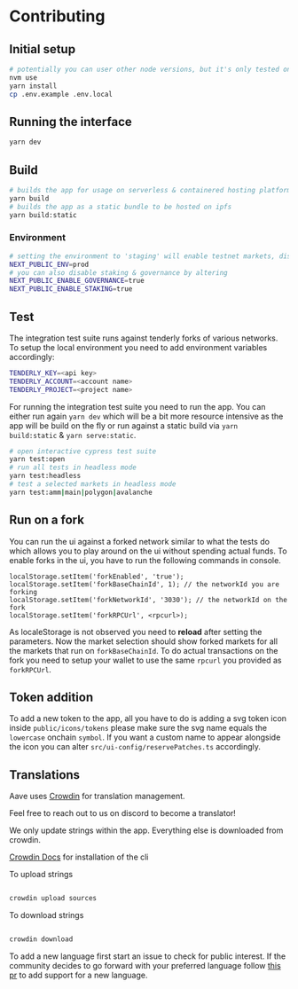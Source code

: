 # Contributing

## Initial setup

```sh
# potentially you can user other node versions, but it's only tested on what's currently listed in nvmrc
nvm use
yarn install
cp .env.example .env.local
```

## Running the interface

```sh
yarn dev
```

## Build

```sh
# builds the app for usage on serverless & containered hosting platforms like vercel
yarn build
# builds the app as a static bundle to be hosted on ipfs
yarn build:static
```

### Environment

```sh
# setting the environment to 'staging' will enable testnet markets, disabling governance, staking, and production markets
NEXT_PUBLIC_ENV=prod
# you can also disable staking & governance by altering
NEXT_PUBLIC_ENABLE_GOVERNANCE=true
NEXT_PUBLIC_ENABLE_STAKING=true
```

## Test

The integration test suite runs against tenderly forks of various networks. To setup the local environment you need to add environment variables accordingly:

```sh
TENDERLY_KEY=<api key>
TENDERLY_ACCOUNT=<account name>
TENDERLY_PROJECT=<project name>
```

For running the integration test suite you need to run the app. You can either run again `yarn dev` which will be a bit more resource intensive as the app will be build on the fly or run against a static build via `yarn build:static` & `yarn serve:static`.

```sh
# open interactive cypress test suite
yarn test:open
# run all tests in headless mode
yarn test:headless
# test a selected markets in headless mode
yarn test:amm|main|polygon|avalanche
```

## Run on a fork

You can run the ui against a forked network similar to what the tests do which allows you to play around on the ui without spending actual funds.
To enable forks in the ui, you have to run the following commands in console.

```
localStorage.setItem('forkEnabled', 'true');
localStorage.setItem('forkBaseChainId', 1); // the networkId you are forking
localStorage.setItem('forkNetworkId', '3030'); // the networkId on the fork
localStorage.setItem('forkRPCUrl', <rpcurl>);
```

As localeStorage is not observed you need to **reload** after setting the parameters.
Now the market selection should show forked markets for all the markets that run on `forkBaseChainId`.
To do actual transactions on the fork you need to setup your wallet to use the same `rpcurl` you provided as `forkRPCUrl`.

## Token addition

To add a new token to the app, all you have to do is adding a svg token icon inside `public/icons/tokens` please make sure the svg name equals the `lowercase` onchain `symbol`.
If you want a custom name to appear alongside the icon you can alter `src/ui-config/reservePatches.ts` accordingly.

## Translations

Aave uses [Crowdin](https://crowdin.com/project/aave-interface) for translation management.

Feel free to reach out to us on discord to become a translator!

We only update strings within the app. Everything else is downloaded from crowdin.

[Crowdin Docs](https://support.crowdin.com/enterprise/cli/) for installation of the cli

To upload strings

```sh

crowdin upload sources

```

To download strings

```sh

crowdin download

```

To add a new language first start an issue to check for public interest.
If the community decides to go forward with your preferred language follow [this pr](https://github.com/aave/interface/pull/447#issue-1165545965) to add support for a new language.
